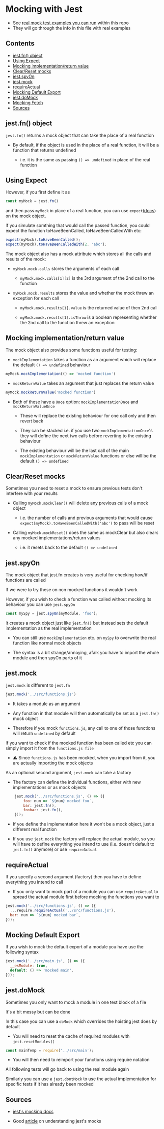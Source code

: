 # Mocking with Jest

- See [real mock test examples you can run](../../js-examples.md#mocking-examples) within this repo
- They will go through the info in this file with real examples

## Contents


- [jest.fn() object](#jestfn-object)
- [Using Expect](#using-expect)
- [Mocking implementation/return value](#mocking-implementationreturn-value)
- [Clear/Reset mocks](#clearreset-mocks)
- [jest.spyOn](#jestspyon)
- [jest.mock](#jestmock)
- [requireActual](#requireactual)
- [Mocking Default Export](#mocking-default-export)
- [jest.doMock](#jestdomock)
- [Mocking Fetch](./fetch.md)
- [Sources](#sources)



## jest.fn() object

`jest.fn()` returns a mock object that can take the place of a real function

- By default, if the object is used in the place of a real function, it will be a function that returns undefined

    - i.e. it is the same as passing `() => undefined` in place of the real function

## Using Expect

However, if you first define it as 

```js
const myMock = jest.fn()
```

and then pass `myMock` in place of a real function, you can use `expect`([docs](https://jestjs.io/docs/en/expect)) on the mock object.

If you simulate somthing that would call the passed function, you could expect the function toHaveBeenCalled, toHaveBeenCalledWith etc:

```js
expect(myMock).toHaveBeenCalled();
expect(myMock).toHaveBeenCalledWith(2, 'abc');
```

The mock object also has a mock attribute which stores all the calls and results of the mock:
- `myMock.mock.calls` stores the arguments of each call 

    - `myMock.mock.calls[1][2]` is the 3rd argument of the 2nd call to the function

- `myMock.mock.results` stores the value and whether the mock threw an exception for each call

    - `myMock.mock.results[1].value` is the returned value of then 2nd call

    - `myMock.mock.results[1].isThrow` is a boolean representing whether the 2nd call to the function threw an exception

## Mocking implementation/return value

The mock object also provides some functions useful for testing:
- `mockImplementation` takes a function as an argument which will replace the default `() => undefined` behaviour
```js
myMock.mockImplementation(() => 'mocked function')
```
- `mockReturnValue` takes an argument that just replaces the return value
```js
myMock.mockReturnValue('mocked function')
```
- Both of these have a `Once` option: `mockImplementationOnce` and `mockReturnValueOnce`

    - These will replace the existing behaviour for one call only and then revert back

    - They can be stacked i.e. if you use two `mockImplementationOnce`'s they will define the next two calls before reverting to the existing behaviour

    - The existing behaviour will be the last call of the main `mockImplementation` or `mockReturnValue` functions or else will be the default `() => undefined`

## Clear/Reset mocks

Sometimes you need to reset a mock to ensure previous tests don't interfere with your results

- Calling `myMock.mockClear()` will delete any previous calls of a mock object
    - i.e. the number of calls and previous arguments that would cause `expect(myMock).toHaveBeenCalledWith('abc')` to pass will be reset

- Calling `myMock.mockReset()` does the same as mockClear but also clears any mocked implementations/return values
    - i.e. it resets back to the default `() => undefined`

## jest.spyOn

The mock object that jest.fn creates is very useful for checking how/if functions are called

If we were to try these on non mocked functions it wouldn't work
  
However, if you wish to check a function was called without mocking its behaviour you can use `jest.spyOn`

```js
const mySpy = jest.spyOn(myModule, 'foo');
```

It creates a mock object just like `jest.fn()` but instead sets the default implementation as the real implementation

- You can still use `mockImplementation` etc. on `mySpy` to overwrite the real function like normal mock objects

- The syntax is a bit strange/annoying, afaik you have to import the whole module and then spyOn parts of it

## jest.mock

`jest.mock` is different to `jest.fn`
```js
jest.mock('../src/functions.js')
```
- It takes a module as an argument

- Any function in that module will then automatically be set as a `jest.fn()` mock object

- Therefore if you mock `functions.js`, any call to one of those functions will return `undefined` by default

If you want to check if the mocked function has been called etc you can simply import it from the `functions.js file`
- ⚠️ Since `functions.js` has been mocked, when you import from it, you are actually importing the mock objects

As an optional second argument, `jest.mock` can take a factory
- The factory can define the individual functions, either with new implementations or as mock objects
```js
    jest.mock('../src/functions.js', () => ({
        foo: num => `${num} mocked foo`,
        bar: jest.fn(),
        foobar: jest.fn(),
    }));
```
- If you define the implementation here it won't be a mock object, just a different real function

- If you use `jest.mock` the factory will replace the actual module, so you will have to define everything you intend to use (i.e. doesn't default to `jest.fn()` anymore) or use `requireActual`

## requireActual

If you specify a second argument (factory) then you have to define everything you intend to call

- If you only want to mock part of a module you can use `requireActual` to spread the actual module first before mocking the functions you want to

```js
jest.mock('../src/functions.js', () => ({
  ...require.requireActual('../src/functions.js'),
  bar: num => `${num} mocked bar`,
}));
```

## Mocking Default Export

If you wish to mock the default export of a module you have use the following syntax

```js
jest.mock('../src/main.js', () => ({
  __esModule: true,
  default: () => 'mocked main',
}));
```

## jest.doMock

Sometimes you only want to mock a module in one test block of a file

It's a bit messy but can be done

In this case you can use a `doMock` which overrides the hoisting jest does by default
- You will need to reset the cache of required modules with `jest.resetModules()`
```js
const mainTemp = require('../src/main');
```

- You will then need to reimport your functions using require notation

All following tests will go back to using the real module again

Similarly you can use a `jest.dontMock` to use the actual implementation for specific tests if it has already been mocked



## Sources

- [jest's mocking docs](https://jestjs.io/docs/en/mock-functions)

- Good [article](https://medium.com/@rickhanlonii/understanding-jest-mocks-f0046c68e53c) on understanding jest's mocks
